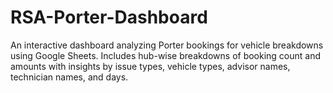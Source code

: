 # RSA-Porter-Dashboard
An interactive dashboard analyzing Porter bookings for vehicle breakdowns using Google Sheets. Includes hub-wise breakdowns of booking count and amounts with insights by issue types, vehicle types, advisor names, technician names, and days.
